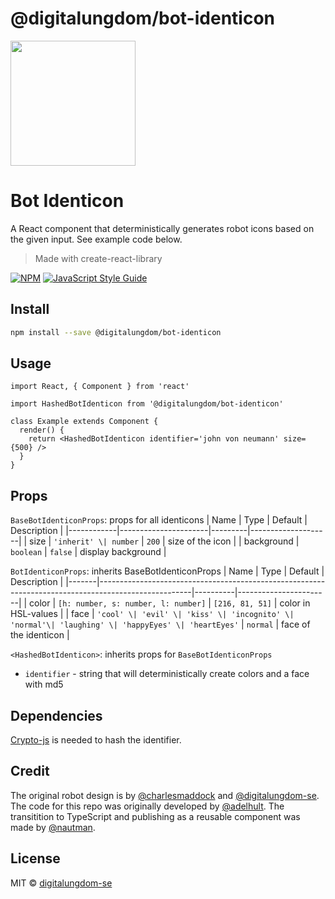 # @digitalungdom/bot-identicon

<img src="preview.png" width="200"/>

# Bot Identicon

A React component that deterministically generates robot icons based on the given input. See example code below.

> Made with create-react-library

[![NPM](https://img.shields.io/npm/v/@digitalungdom/bot-identicon.svg)](https://www.npmjs.com/package/@digitalungdom/bot-identicon) [![JavaScript Style Guide](https://img.shields.io/badge/code_style-standard-brightgreen.svg)](https://standardjs.com)

## Install

```bash
npm install --save @digitalungdom/bot-identicon
```

## Usage

```tsx
import React, { Component } from 'react'

import HashedBotIdenticon from '@digitalungdom/bot-identicon'

class Example extends Component {
  render() {
    return <HashedBotIdenticon identifier='john von neumann' size={500} />
  }
}
```

## Props

`BaseBotIdenticonProps`: props for all identicons
| Name | Type | Default | Description |
|------------|----------------------|---------|--------------------|
| size | `'inherit' \| number` | `200` | size of the icon |
| background | `boolean` | `false` | display background |

`BotIdenticonProps`: inherits BaseBotIdenticonProps
| Name | Type | Default | Description |
|-------|-----------------------------------------------------------------------------------------------------|----------|-----------------------|
| color | `[h: number, s: number, l: number]` | `[216, 81, 51]` | color in HSL-values |
| face | `'cool' \| 'evil' \| 'kiss' \| 'incognito' \| 'normal'\| 'laughing' \| 'happyEyes' \| 'heartEyes'` | `normal` | face of the identicon |

`<HashedBotIdenticon>`: inherits props for `BaseBotIdenticonProps`

- `identifier` - string that will deterministically create colors and a face with md5

## Dependencies

[Crypto-js](https://www.npmjs.com/package/crypto-js) is needed to hash the identifier.

## Credit

The original robot design is by [@charlesmaddock](https://github.com/charlesmaddock) and [@digitalungdom-se](https://github.com/digitalungdom-se). The code for this repo was originally developed by [@adelhult](https://github.com/adelhult). The transitition to TypeScript and publishing as a reusable component was made by [@nautman](https://github.com/nautman).

## License

MIT © [digitalungdom-se](https://github.com/digitalungdom-se)
